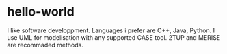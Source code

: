 # hello-world
I like software developpment. Languages i prefer are C++, Java, Python.
I use UML for modelisation with any supported CASE tool.
2TUP and MERISE are recommaded methods.
